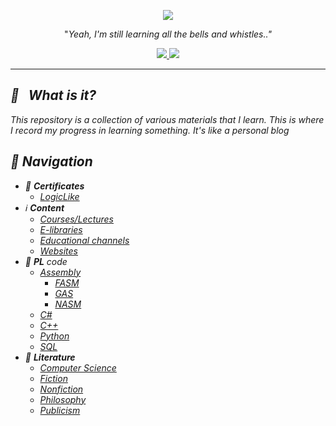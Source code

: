 <p align="center">
    <a href="https://imgur.com/67jQz6F.png">
        <img src="https://i.ibb.co/6wrsnr2/Start-doing.jpg" "/>
    </a>
</p>

<p align="center">"<i>Yeah, I'm still learning all the bells and whistles..<i>"<p>

<p align="center">
    <a href="README.md">
        <img src="https://img.shields.io/badge/Learning-in%20progress-informational"
    </a>
    <a href="LICENSE.md">
        <img src="https://img.shields.io/badge/License-MIT-lightgrey.svg?longCache=true">
    </a>
</p>

***

## :notebook_with_decorative_cover: &nbsp; What is it?
This repository is a collection of various materials that I learn. This is where I record my progress in learning something. It's like a personal blog

## :file_folder: Navigation
- :beginner: **Certificates**
    - [LogicLike](/Certificates/LogicLike)
- :information_source: **Content**
    - [Courses/Lectures](/Content/Courses_lectures/README.md)
    - [E-libraries](/Content/E-libraries/README.md)
    - [Educational channels](/Content/Educational_channels/README.md)
    - [Websites](/Content/Websites/README.md)
- :triangular_ruler: **PL** _code_
    - [Assembly](/Languages/Assembly)
        - [FASM](/Languages/Assembly/FASM/)
        - [GAS](/Languages/Assembly/GAS/)
        - [NASM](/Languages/Assembly/NASM/)
    - [C#](/Languages/C%23)
    - [C++](/Languages/C++)
    - [Python](/Languages/Python)
    - [SQL](/Languages/SQL)
- :book: **Literature**
    - [Computer Science](/Literature/computer_science/README.md)
    - [Fiction](/Literature/fiction/README.md)
    - [Nonfiction](/Literature/nonfiction/README.md)
    - [Philosophy](/Literature/philosophy/README.md)
    - [Publicism](/Literature/publicism/README.md)
